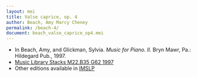 ```yaml
---
layout: mei
title: Valse caprice, op. 4
author: Beach, Amy Marcy Cheney
permalink: /beach-4/
document: beach_valse_caprice_op4.mei
---
```


- In Beach, Amy, and Glickman, Sylvia. *Music for Piano. II.* Bryn Mawr, Pa.: Hildegard Pub., 1997.
- <a href="https://tufts-primo.hosted.exlibrisgroup.com/permalink/f/bnf7qa/01TUN_ALMA2187518310003851">Music Library Stacks M22.B35 G62 1997</a>
- Other editions available in <a href="https://imslp.org/wiki/Valse-Caprice%2C_Op.4_(Beach%2C_Amy_Marcy)" target="_blank">IMSLP</a>

